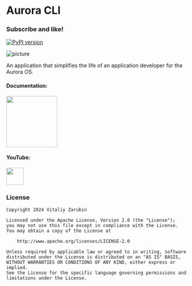 # Aurora CLI

### Subscribe and like! <img src="https://github.com/keygenqt/aurora-cli/blob/main/data/star.gif" width="16px"/>

[![PyPI version](https://badge.fury.io/py/aurora-cli.svg)](https://badge.fury.io/py/aurora-cli)

![picture](https://github.com/keygenqt/aurora-cli/blob/main/data/banner_round.png?raw=true)

An application that simplifies the life of an application developer for the Aurora OS.

#### Documentation:
<p>
    <a href="https://keygenqt.github.io/aurora-cli">
        <img src="data/see_more.gif" width="136px"/>
    </a>
</p>

#### YouTube:
<p>
    <a href="https://youtu.be/mK7MDtxJ94M">
        <img src="data/btn_youtube.gif" width="46px"/>
    </a>
</p>

### License

```
Copyright 2024 Vitaliy Zarubin

Licensed under the Apache License, Version 2.0 (the "License");
you may not use this file except in compliance with the License.
You may obtain a copy of the License at

    http://www.apache.org/licenses/LICENSE-2.0

Unless required by applicable law or agreed to in writing, software
distributed under the License is distributed on an "AS IS" BASIS,
WITHOUT WARRANTIES OR CONDITIONS OF ANY KIND, either express or implied.
See the License for the specific language governing permissions and
limitations under the License.
```
